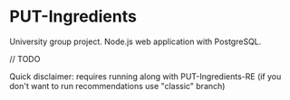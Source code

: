 # PUT-Ingredients
University group project. Node.js web application with PostgreSQL.

// TODO

Quick disclaimer: requires running along with PUT-Ingredients-RE (if you don't want to run recommendations use "classic" branch)
